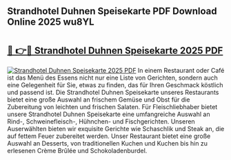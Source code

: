 ## Strandhotel Duhnen Speisekarte PDF Download Online 2025 wu8YL

# <h2><a href="http://gcb35k2.nevu.top/?p=Strandhotel+Duhnen+Speisekarte">🔗 👉🔴 Strandhotel Duhnen Speisekarte 2025 PDF</a></h2>

[![Strandhotel Duhnen Speisekarte 2025 PDF](https://i.imgur.com/dBaPXMq.png)](http://gcb35k2.nevu.top/?p=Strandhotel+Duhnen+Speisekarte)
In einem Restaurant oder Café ist das Menü des Essens nicht nur eine Liste von Gerichten, sondern auch eine Gelegenheit für Sie, etwas zu finden, das für Ihren Geschmack köstlich und passend ist. Die Strandhotel Duhnen Speisekarte unseres Restaurants bietet eine große Auswahl an frischem Gemüse und Obst für die Zubereitung von leichten und frischen Salaten. Für Fleischliebhaber bietet unsere Strandhotel Duhnen Speisekarte eine umfangreiche Auswahl an Rind-, Schweinefleisch-, Hühnchen- und Fischgerichten. Unseren Auserwählten bieten wir exquisite Gerichte wie Schaschlik und Steak an, die auf fettem Feuer zubereitet werden. Unser Restaurant bietet eine große Auswahl an Desserts, von traditionellen Kuchen und Kuchen bis hin zu erlesenen Crème Brûlée und Schokoladenburdel.
